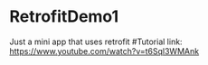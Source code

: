 # RetrofitDemo1
Just a mini app that uses retrofit 
#Tutorial link:
https://www.youtube.com/watch?v=t6Sql3WMAnk
